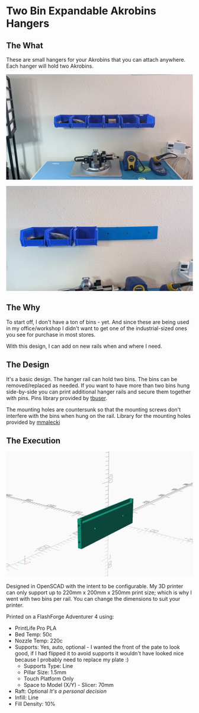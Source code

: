 # Two Bin Expandable Akrobins Hangers

## The What

These are small hangers for your Akrobins that you can attach anywhere. Each hanger will hold two Akrobins.

![Rail Full](images/full_hanger_web.jpg)

![Rail Partial](images/partial_filled_hanger_web.jpg)

## The Why

To start off, I don't have a ton of bins - yet. And since these are being used in my office/workshop I didn't want to
get one of the industrial-sized ones you see for purchase in most stores.

With this design, I can add on new rails when and where I need.

## The Design

It's a basic design. The hanger rail can hold two bins. The bins can be removed/replaced as needed. If you want to have
more than two bins hung side-by-side you can print additional hanger rails and secure them together with pins. 
Pins library provided by [tbuser](https://github.com/tbuser/pin_connectors).

The mounting holes are countersunk so that the mounting screws don't interfere with the bins when hung on the rail.
Library for the mounting holes provided by [mmalecki](https://github.com/mmalecki/catchnhole)

## The Execution

![OpenSCAD model](images/akrobins_rail.png)

Designed in OpenSCAD with the intent to be configurable. My 3D printer
can only support up to 220mm x 200mm x 250mm print size; which is why I went with two bins per rail. You can change the
dimensions to suit your printer. 

Printed on a FlashForge Adventurer 4 using:
* PrintLife Pro PLA
* Bed Temp: 50c
* Nozzle Temp: 220c
* Supports: Yes, auto, optional - I wanted the front of the pate to look good, if I had flipped it to avoid supports it wouldn't 
have looked nice because I probably need to replace my plate :)
  * Supports Type: Line
  * Pillar Size: 1.5mm
  * Touch Platform Only
  * Space to Model (X/Y) - Slicer: 70mm 
* Raft: Optional _It's a personal decision_
* Infill: Line
* Fill Density: 10%